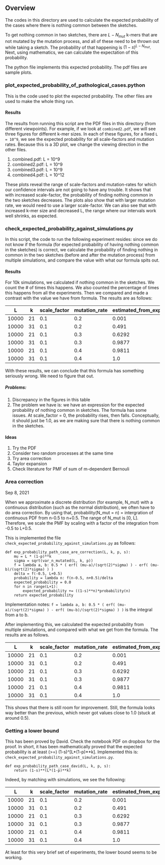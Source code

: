 ## Overview
The codes in this directory are used to calculate the expected probability of the cases where there is nothing common between the sketches.

To get nothing common in two sketches, there are $`L-N_{mut}`$ k-mers that are not mutated by the mutation process, and all of these need to be thrown out while taking a sketch. The probability of that happening is $`(1-s)^{L - N_{mut}}`$. Next, using mathematics, we can calculate the expectation of this probability.

The python file implements this expected probability. The pdf files are sample plots.

### plot_expected_probability_of_pathological_cases.python

This is the code used to plot the expected probability. The other files are used to make the whole thing run.

#### Results

The results from running this script are the PDF files in this directory (from different viewpoints). For example, if we look at `combined2.pdf`, we will see three figures for different k-mer sizes. In each of these figures, for a fixed `L = 10^9`, we see the expected probability for all scale-factors and mutation rates. Because this is a 3D plot, we change the viewing direction in the other files.

1. combined.pdf: L = 10^9
1. combined2.pdf: L = 10^9
1. combined3.pdf: L = 10^9
1. combined4.pdf: L = 10^12

These plots reveal the range of scale-factors and mutation-rates for which our confidence intervals are not going to have any trouble. It shows that with increased scale-factor, the probability of finding nothing common in the two sketches decreases. The plots also show that with larger mutation rate, we would need to use a larger scale-factor. We can also see that with increased k-mer size and decreased L, the range where our intervals work well shrinks, as expected.

### check_expected_probability_against_simulations.py
In this script, the code to run the following experiment resides: since we do not know if the formula (for expected probability of having nothing common in the sketches) is correct, we calculate the probability of finding nothing in common in the two sketches (before and after the mutation process) from multiple simulations, and compare the value with what our formula spits out.

#### Results
For 10k simulations, we calculated if nothing common in the sketches. We count the # of times
this happens. We also counted the percentage of times this happens from all the experiments. Then we compared and made a contrast
with the value we have from formula. The results are as follows:

|L|k|scale_factor|mutation_rate|estimated_from_experiments|estimated_from_formula
|---|---|---|---|---|---|
|10000|21|0.1|0.2|0.001|0.00299|
|10000|31|0.1|0.2|0.491|0.302|
|10000|21|0.1|0.3|0.6292|0.434|
|10000|31|0.1|0.3|0.9877|0.520|
|10000|21|0.1|0.4|0.9811|0.544|
|10000|31|0.1|0.4|1.0|0.504|

With these results, we can conclude that this formula has something seriously wrong. We need to figure that out.

##### Problems:
1. Discrepancy in the figures in this table
1. The problem we have is: we have an expression for the expected probability of nothing common in sketches. The formula has some issues. At scale_factor = 0, the probability rises, then falls. Conceptually, it should just be 1.0, as we are making sure that there is nothing common in the sketches.

#### Ideas

1. Try the PDF
1. Consider two random processes at the same time
1. Try area correction
1. Taylor expansion
1. Check literature for PMF of sum of m-dependent Bernouli


### Area correction
Sep 8, 2021

When we approximate a discrete distribution (for example, N_mut) with a continuous distribution (such as the normal distribution), we often have to do area correction. By using that, probability(N_mut = n) = intergration of continuous PDF from n-0.5 to n+0.5. The range of N_mut is [0, L]. Therefore, we scale the PMF by scaling with a factor of the integration from -0.5 to L+0.5.

This is implemented the file `check_expected_probability_against_simulations.py` as follows:

```
def exp_probability_path_case_are_correction(L, k, p, s):
    mu = L * (1-p)**k
    sigma = sqrt(var_n_mutated(L, k, p))
    f = lambda a, b: 0.5 * ( erf( (mu-a)/(sqrt(2)*sigma) ) - erf( (mu-b)/(sqrt(2)*sigma) ) )
    delta = f(-0.5, L+0.5)
    probability = lambda n: f(n-0.5, n+0.5)/delta
    expected_probability = 0.0
    for n in range(L+1):
        expected_probability += ((1-s)**n)*probability(n)
    return expected_probability
```

Implementation notes: `f = lambda a, b: 0.5 * ( erf( (mu-a)/(sqrt(2)*sigma) ) - erf( (mu-b)/(sqrt(2)*sigma) ) )` is the integral from a to b.

After implementing this, we calculated the expected probability from multiple simulations, and compared with what we get from the formula. The results are as follows.

|L|k|scale_factor|mutation_rate|estimated_from_experiments|estimated_from_formula
|---|---|---|---|---|---|
|10000|21|0.1|0.2|0.001|0.003|
|10000|31|0.1|0.2|0.491|0.362|
|10000|21|0.1|0.3|0.6292|0.529|
|10000|31|0.1|0.3|0.9877|0.942|
|10000|21|0.1|0.4|0.9811|0.940|
|10000|31|0.1|0.4|1.0|0.999|

This shows that there is still room for improvement. Still, the formula looks way better than the previous, which never got values close to 1.0 (stuck at around 0.5).

### Getting a lower bound

This has been proved by David. Check the notebook PDF on dropbox for the proof. In short, it has been mathematically proved that the expected probability is at least (>=) (1-s)^[L*(1-p)**k]. Implemented this is: `check_expected_probability_against_simulations.py`.

```
def exp_probability_path_case_david(L, k, p, s):
    return (1-s)**(L*(1-p)**k)
```

Indeed, by matching with simulations, we see the following:

|L|k|scale_factor|mutation_rate|estimated_from_experiments|estimated_lower_bound
|---|---|---|---|---|---|
|10000|21|0.1|0.2|0.001|6e-5|
|10000|31|0.1|0.2|0.491|0.352|
|10000|21|0.1|0.3|0.6292|0.555|
|10000|31|0.1|0.3|0.9877|0.983|
|10000|21|0.1|0.4|0.9811|0.977|
|10000|31|0.1|0.4|1.0|0.9998|

At least for this very brief set of experiments, the lower bound seems to be working.
